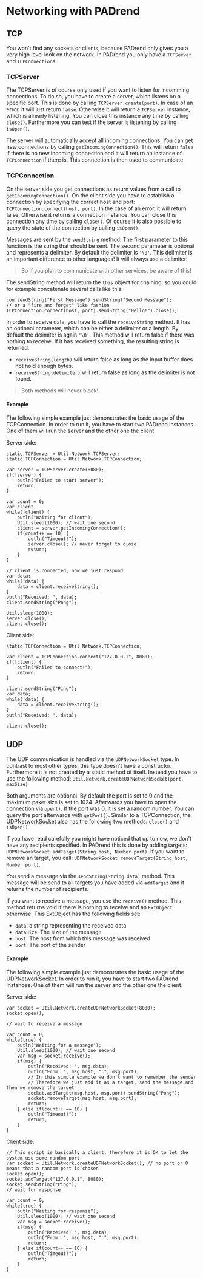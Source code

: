 <!------------------------------------------------------------------------------------------------
This work is licensed under the Creative Commons Attribution-ShareAlike 4.0 International License.
 To view a copy of this license, visit http://creativecommons.org/licenses/by-sa/4.0/.
 Author: Henrik Heine (hheine@mail.uni-paderborn.de)
 PADrend Version 1.0.0
------------------------------------------------------------------------------------------------->

# Networking with PADrend

## TCP
You won't find any sockets or clients, because PADrend only gives you a very high level look on the network. In PADrend you only have a `TCPServer` and `TCPConnection`s.

### TCPServer
The TCPServer is of course only used if you want to listen for incomming connections. To do so, you have to create a server, which listens on a specific port. This is done by calling `TCPServer.create(port)`. In case of an error, it will just return `false`. Otherwise it will return a `TCPServer` instance, which is already listening. You can close this instance any time by calling `close()`. Furthermore you can test if the server is listening by calling `isOpen()`.

The server will automatically accept all incoming connections. You can get new connections by calling `getIncomingConnection()`. This will return `false` if there is no new incoming connection and it will return an instance of `TCPConnection` if there is. This connection is then used to communicate.

### TCPConnection
On the server side you get connections as return values from a call to `getIncomingConnection()`. On the client side you have to establish a connection by specifying the correct host and port: `TCPConnection.connect(host, port)`. In the case of an error, it will return false. Otherwise it returns a connection instance. You can close this connection any time by calling `close()`. Of course it is also possible to query the state of the connection by calling `isOpen()`.

Messages are sent by the `sendString` method. The first parameter to this function is the string that should be sent. The second parameter is optional and represents a delimiter. By default the delimiter is `'\0'`. This delimiter is an important difference to other languages! It will always use a delimiter!
> So if you plan to communicate with other services, be aware of this!

The sendString method will return the `this` object for chaining, so you could for example concatenate several calls like this:
```
con.sendString("First Message").sendString("Second Message");
// or a "fire and forget" like fashion
TCPConnection.connect(host, port).sendString("Hello!").close();
```

In order to receive data, you have to call the `receiveString` method. It has an optional parameter, which can be either a delimiter or a length. By default the delimiter is again `'\0'`. This method will return false if there was nothing to receive. If it has received something, the resulting string is returned.
* `receiveString(length)` will return false as long as the input buffer does not hold enough bytes.
* `receiveString(delimiter)` will return false as long as the delimiter is not found.
> Both methods will never block!

#### Example
The following simple example just demonstrates the basic usage of the TCPConnection. In order to run it, you have to start two PADrend instances. One of them will run the server and the other one the client.

Server side:
<!---INCLUDE src=TCPServer.escript, start=14 ,end=46--->
<!---BEGINN_CODESECTION--->
<!---Automaticly generated section. Do not edit!!!--->
    static TCPServer = Util.Network.TCPServer;
    static TCPConnection = Util.Network.TCPConnection;
    
    var server = TCPServer.create(8080);
    if(!server) {
    	outln("Failed to start server");
    	return;
    }
    
    var count = 0;
    var client;
    while(!client) {
    	outln("Waiting for client");
    	Util.sleep(1000); // wait one second
    	client = server.getIncomingConnection();
    	if(count++ == 10) {
    		outln("Timeout!");
    		server.close(); // never forget to close!
    		return;
    	}
    }
    
    // client is connected, now we just respond
    var data;
    while(!data) {
    	data = client.receiveString();
    }
    outln("Received: ", data);
    client.sendString("Pong");
    
    Util.sleep(1000);
    server.close();
    client.close();
<!---END_CODESECTION--->

Client side:
<!---INCLUDE src=TCPClient.escript, start=14 ,end=29--->
<!---BEGINN_CODESECTION--->
<!---Automaticly generated section. Do not edit!!!--->
    static TCPConnection = Util.Network.TCPConnection;
    
    var client = TCPConnection.connect("127.0.0.1", 8080);
    if(!client) {
    	outln("Failed to connect!");
    	return;
    }
    
    client.sendString("Ping");
    var data;
    while(!data) {
    	data = client.receiveString();
    }
    outln("Received: ", data);
    
    client.close();
<!---END_CODESECTION--->

## UDP
The UDP communication is handled via the `UDPNetworkSocket` type. In contrast to most other types, this type doesn't have a constructor. Furthermore it is not created by a static method of itself.
Instead you have to use the following method: `Util.Network.createUDPNetworkSocket(port, maxSize)`

Both arguments are optional. By default the port is set to 0 and the maximum paket size is set to 1024. Afterwards you have to open the connection via `open()`. If the port was 0, it is set a random number. You can query the port afterwards with `getPort()`. Similar to a TCPConnection, the UDPNetworkSocket also has the following two methods: `close()` and `isOpen()`

If you have read carefully you might have noticed that up to now, we don't have any recipients specified. In PADrend this is done by adding targets: `UDPNetworkSocket addTarget(String host, Number port)`. If you want to remove an target, you call: `UDPNetworkSocket removeTarget(String host, Number port)`.

You send a message via the `sendString(String data)` method. This message will be send to all targets you have added via `addTarget` and it returns the number of recipients.

If you want to receive a message, you use the `receive()` method. This method returns void if there is nothing to receive and an `ExtObject` otherwise. This ExtObject has the following fields set:
* `data`: a string representing the received data
* `dataSize`: The size of the message
* `host`: The host from which this message was received
* `port`: The port of the sender

#### Example
The following simple example just demonstrates the basic usage of the UDPNetworkSocket. In order to run it, you have to start two PADrend instances. One of them will run the server and the other one the client.

Server side:
<!---INCLUDE src=UDPServer.escript, start=14 ,end=36--->
<!---BEGINN_CODESECTION--->
<!---Automaticly generated section. Do not edit!!!--->
    var socket = Util.Network.createUDPNetworkSocket(8080);
    socket.open();
    
    // wait to receive a message
    
    var count = 0;
    while(true) {
    	outln("Waiting for a message");
    	Util.sleep(1000); // wait one second
    	var msg = socket.receive();
    	if(msg) {
    		outln("Received: ", msg.data);
    		outln("From: ", msg.host, ":", msg.port);
    		// In this simple example we don't want to remember the sender
    		// Therefore we just add it as a target, send the message and then we remove the target
    		socket.addTarget(msg.host, msg.port).sendString("Pong");
    		socket.removeTarget(msg.host, msg.port);
    		return;
    	} else if(count++ == 10) {
    		outln("Timeout!");
    		return;
    	}
    }
<!---END_CODESECTION--->

Client side:
<!---INCLUDE src=UDPClient.escript, start=14 ,end=34--->
<!---BEGINN_CODESECTION--->
<!---Automaticly generated section. Do not edit!!!--->
    // This script is basically a client, therefore it is OK to let the system use some random port
    var socket = Util.Network.createUDPNetworkSocket(); // no port or 0 means that a random port is chosen
    socket.open();
    socket.addTarget("127.0.0.1", 8080);
    socket.sendString("Ping");
    // wait for response
    
    var count = 0;
    while(true) {
    	outln("Waiting for response");
    	Util.sleep(1000); // wait one second
    	var msg = socket.receive();
    	if(msg) {
    		outln("Received: ", msg.data);
    		outln("From: ", msg.host, ":", msg.port);
    		return;
    	} else if(count++ == 10) {
    		outln("Timeout!");
    		return;
    	}
    }
<!---END_CODESECTION--->


